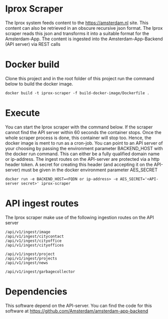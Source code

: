 # Iprox Scraper
The Iprox system feeds content to the https://amsterdam.nl site. This content can also be retrieved in an obscure 
recursive json format. The Iprox scraper reads this json and transforms it into a suitable format for the Amsterdam-App.
The content is ingested into the Amsterdam-App-Backend (API server) via REST calls

# Docker build
Clone this project and in the root folder of this project run the command below to build the docker image.

    docker build -t iprox-scraper -f build-docker-image/Dockerfile .

# Execute
You can start the Iprox scraper with the command below. If the scraper cannot find the API server within 60 seconds the
container stops. Once the whole scraper process is done, this container will stop too. Hence, the docker image is ment
to run as a cron-job. You can point to an API server of your choosing by passing the environment parameter
BACKEND_HOST with the docker run command. This can either be a fully qualified domain name or ip-address. The ingest
routes on the API-server are protected via a http header token. A secret for creating this header (and accepting it on
the API-server) must be given in the docker environment parameter AES_SECRET

    docker run -e BACKEND_HOST=<FQDN or ip-address> -e AES_SECRET='<API-server secret>' iprox-scraper 

# API ingest routes
The Iprox scraper make use of the following ingestion routes on the API server

    /api/v1/ingest/image
    /api/v1/ingest/citycontact
    /api/v1/ingest/cityoffice
    /api/v1/ingest/cityoffices

    /api/v1/ingest/project
    /api/v1/ingest/projects
    /api/v1/ingest/news

    /api/v1/ingest/garbagecollector

# Dependencies
This software depend on the API-server. You can find the code for this software at https://github.com/Amsterdam/amsterdam-app-backend
